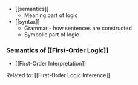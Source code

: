 - [[semantics]] 
	- Meaning part of logic
- [[syntax]]
	- Grammar - how sentences are constructed
	- Symbolic part of logic

### Semantics of [[First-Order Logic]]
- [[First-Order Interpretation]]

Related to: [[First-Order Logic Inference]]